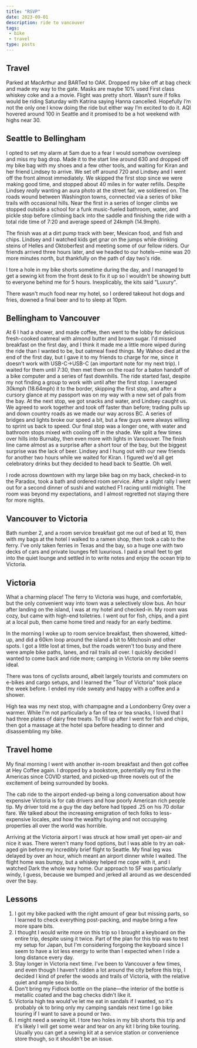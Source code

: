 ```yaml
---
title: "RSVP"
date: 2023-09-01
description: ride to vancouver
tags:
 - bike
 - travel
type: posts
---
```


## Travel

Parked at MacArthur and BARTed to OAK.
Dropped my bike off at bag check and made my way to the gate.
Masks are maybe 10% used
First class whiskey coke and a a movie.
Flight was pretty short.
Wasn’t sure if folks would be riding Saturday with Katrina saying Hanna cancelled. Hopefully I’m not the only one I know doing the ride but either way I’m excited to do it.
AQI hovered around 100 in Seattle and it promised to be a hot weekend with highs near 30.

## Seattle to Bellingham

I opted to set my alarm at 5am due to a fear I would somehow oversleep and miss my bag drop. Made it to the start line around 630 and dropped off my bike bag with my shoes and a few other tools, and waiting for Kiran and her friend Lindsey to arrive. We set off around 720 and Lindsey and I went off the front almost immediately. We skipped the first stop since we were making good time, and stopped about 40 miles in for water refills. Despite Lindsey _really_ wanting an aura photo at the street fair, we soldiered on. The roads wound between Washington towns, connected via a series of bike trails with occasional hills. Near the first in a series of longer climbs we stopped outside a school for a funk music-fueled bathroom, water, and pickle stop before climbing back into the saddle and finishing the ride with a total ride time of 7:20 and average speed of 24kmph (14.9mph).


The finish was at a dirt pump track with beer, Mexican food, and fish and chips. Lindsey and I watched kids get gnar on the jumps while drinking steins of Helles and Oktoberfest and meeting some of our fellow riders. Our friends arrived three hours later, and we headed to our hotels—mine was 20 more minutes north, but thankfully on the path of day two's ride.

I tore a hole in my bike shorts sometime during the day, and I managed to get a sewing kit from the front desk to fix it up so I wouldn't be showing butt to everyone behind me for 5 hours. Inexplicably, the kits said "Luxury".

There wasn't much food near my hotel, so I ordered takeout hot dogs and fries, downed a final beer and to to sleep at 10pm.

## Bellingham to Vancouver

At 6 I had a shower, and made coffee, then went to the lobby for delicious fresh-cooked oatmeal with almond butter and brown sugar. I'd missed breakfast on the first day, and I think it made me a little more wiped during the ride than I wanted to be, but oatmeal fixed things. My Wahoo died at the end of the first day, but I gave it to my friends to charge for me, since it doesn't work with USB-C->USB-C (an important note for my next trip). I waited for them until 7:30, then met them on the road for a baton handoff of a bike computer and a series of fast downhills. The ride started fast, despite my not finding a group to work with until after the first stop. I averaged 30kmph (18.64mph) it to the border, skipping the first stop, and after a cursory glance at my passport was on my way with a new set of pals from the bay. At the next stop, we got snacks and water, and Lindsey caught us. We agreed to work together and took off faster than before; trading pulls up and down country roads as we made our way across BC. A series of bridges and lights broke our speed a bit, but a few guys were always willing to sprint us back to speed. Our final stop was a longer one, with water and bathroom stops mixed with cooling off in the shade. We split a few times over hills into Burnaby, then even more with lights in Vancouver. The finish line came almost as a surprise after a short tour of the bay, but the biggest surprise was the lack of beer. Lindsey and I hung out with our new friends for another two hours while we waited for Kiran. I figured we'd all get celebratory drinks but they decided to head back to Seattle. Oh well.

I rode across downtown with my large bike bag on my back, checked-in to the Paradox, took a bath and ordered room service. After a slight rally I went out for a second dinner of sushi and watched F1 racing until midnight. The room was beyond my expectations, and I almost regretted not staying there for more nights.

## Vancouver to Victoria

Bath number 2, and a room service breakfast got me out of bed at 10, then with my bags at the hotel I walked to a ramen shop, then took a cab to the ferry. I've only taken ferries in Texas and the bay, so a huge one with two decks of cars and private lounges felt luxurious. I paid a small feet to get into the quiet lounge and settled in to write notes and enjoy the ocean trip to Victoria.

## Victoria 

What a charming place! The ferry to Victoria was huge, and comfortable, but the only convenient way into town was a selectively slow bus. An hour after landing on the island, I was at my hotel and checked-in. My room was cozy, but came with high-end toiletries. I went out for fish, chips, and a pint at a local pub, then came home tired and ready for an early bedtime.

In the morning I woke up to room service breakfast, then showered, kitted-up, and did a 60km loop around the island a bit to Mitchosin and other spots. I got a little lost at times, but the roads weren't too busy and there were ample bike paths, lanes, and rail trails all over. I quickly decided I wanted to come back and ride more; camping in Victoria on my bike seems ideal.

There was tons of cyclists around, albeit largely tourists and commuters on e-bikes and cargo setups, and I learned the "Tour of Victoria" took place the week before. I ended my ride sweaty and happy with a coffee and a shower.

High tea was my next stop, with champagne and a Londonberry Grey over a warmer. While I'm not particularly a fan of tea or tea snacks, I loved that I had three plates of dairy free treats. To fill up after I went for fish and chips, then got a massage at the hotel spa before heading to dinner and disassembling my bike.

## Travel home

My final morning I went with another in-room breakfast and then got coffee at Hey Coffee again. I dropped by a bookstore, potentially my first in the Americas since COVID started, and picked-up three novels out of the excitement of being surrounded by books. 

The cab ride to the airport ended-up being a long conversation about how expensive Victoria is for cab drivers and how poorly American rich people tip. My driver told me a guy the day before had tipped .25 on his 70 dollar fare. We talked about the increasing emigration of tech folks to less-expensive locales, and how the wealthy buying and not occupying properties all over the world was horrible. 

Arriving at the Victoria airport I was struck at how small yet open-air and nice it was. There weren't many food options, but I was able to try an oak-aged gin before my incredibly brief flight to Seattle. My final leg was delayed by over an hour, which meant an airport dinner while I waited. The flight home was bumpy, but a whiskey helped me cope with it, and I watched Dark the whole way home. Our approach to SF was particularly windy, I guess, because we bumped and jerked all around as we descended over the bay.

## Lessons

1. I got my bike packed with the right amount of gear but missing parts, so I learned to check everything post-packing, and maybe bring a few more spare bits.
2. I thought I would write more on this trip so I brought a keyboard on the entire trip, despite using it twice. Part of the plan for this trip was to test my setup for Japan, but I'm considering forgoing the keyboard since I seem to have a lot less energy to write than I expected when I ride a long distance every day.
3. Stay longer in Victoria next time. I've been to Vancouver a few times, and even though I haven't ridden a lot around the city before this trip, I decided I kind of prefer the woods and trails of Victoria, with the relative quiet and ample sea birds.
4. Don't bring my Fidlock bottle on the plane—the interior of the bottle is metallic coated and the bag checks didn't like it.
5. Victoria high tea would've let me eat in sandals if I wanted, so it's probably ok to bring only my camping sandals next time I go bike touring if I want to save a pound or two.
6. I might need a sewing kit. I tore two holes in my bib shorts this trip and it's likely I will get some wear and tear on any kit I bring bike touring. Usually you can get a sewing kit at a service station or convenience store though, so it shouldn't be an issue. 